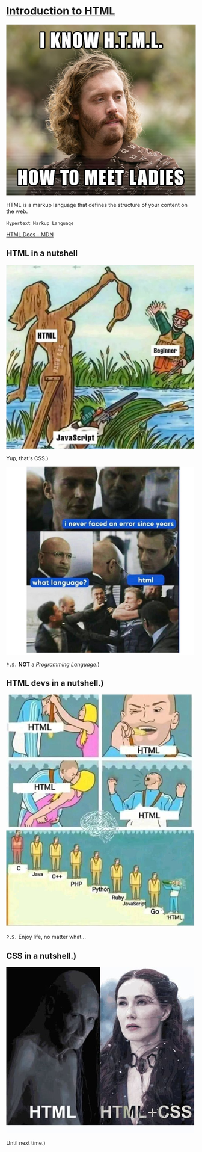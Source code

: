 # [Introduction to HTML](https://www.youtube.com/watch?v=ok-plXXHlWw)

<img src="./Resources/memes/i-know-html.jpg" alt="HTML Intro" width=600>

HTML is a markup language that defines the structure of your content on the web.

`Hypertext Markup Language`

[HTML Docs - MDN](https://developer.mozilla.org/en-US/docs/Learn/HTML/Introduction_to_HTML)

<!-- ## Now, you know `HTML` -->

<!-- ![H.T.M.L lol](./Resources/memes/i-know-html.jpg) -->

<!-- ## `NOTE:` Not a programming language -->

<!-- ## Just HTML isn't enough as you know by now -->

<!-- ## Okay, i got one more, `NEVER` say that you just know HTML, OR -->

<!-- ![HTML lol](./Resources/memes/html-lol.jpg) -->

## HTML in a nutshell

<img src="./Resources/memes/pleaseDon&apos;tFall.png" alt="HTML Intro" width=500>

Yup, that's CSS.)

<img src="./Resources/memes/html-lol.jpg" alt="Not a programming language!" width=500>

<!-- <img src="./Resources/memes/htmlIntro.jpg" alt="HTML Intro" width=500> -->

`P.S.` **NOT** a *Programming Language*.)

## HTML devs in a nutshell.)

<img src="./Resources/memes/htmlInAnutshell.png" alt="HTML Devs" width=500>

`P.S.` Enjoy life, no matter what...

<!-- ### And, `NEVER` say that HTML is a programming language Ever -->

## CSS in a nutshell.)

<!-- ![HTML + CSS](./Resources/memes/html-css-lol.jpg) -->
<img src="./Resources/memes/html-css-lol.jpg" alt="CSS Intro" width=500>

Until next time.)
